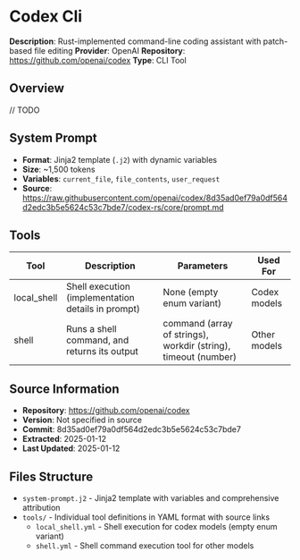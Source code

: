 # Codex Cli

**Description**: Rust-implemented command-line coding assistant with patch-based file editing
**Provider**: OpenAI
**Repository**: https://github.com/openai/codex
**Type**: CLI Tool

## Overview

// TODO

## System Prompt

- **Format**: Jinja2 template (`.j2`) with dynamic variables
- **Size**: ~1,500 tokens
- **Variables**: `current_file`, `file_contents`, `user_request`
- **Source**: https://raw.githubusercontent.com/openai/codex/8d35ad0ef79a0df564d2edc3b5e5624c53c7bde7/codex-rs/core/prompt.md

## Tools

| Tool | Description | Parameters | Used For |
|------|-------------|------------|----------|
| local_shell | Shell execution (implementation details in prompt) | None (empty enum variant) | Codex models |
| shell | Runs a shell command, and returns its output | command (array of strings), workdir (string), timeout (number) | Other models |

## Source Information

- **Repository**: https://github.com/openai/codex
- **Version**: Not specified in source
- **Commit**: 8d35ad0ef79a0df564d2edc3b5e5624c53c7bde7
- **Extracted**: 2025-01-12
- **Last Updated**: 2025-01-12

## Files Structure

- `system-prompt.j2` - Jinja2 template with variables and comprehensive attribution
- `tools/` - Individual tool definitions in YAML format with source links
  - `local_shell.yml` - Shell execution for codex models (empty enum variant)
  - `shell.yml` - Shell command execution tool for other models
